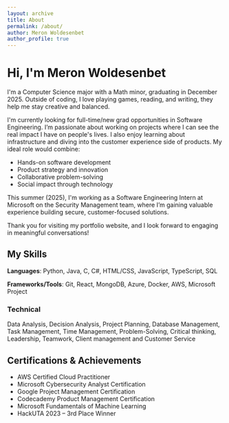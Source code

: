```yaml
---
layout: archive
title: About
permalink: /about/
author: Meron Woldesenbet
author_profile: true
---
```


# Hi, I'm Meron Woldesenbet
I'm a Computer Science major with a Math minor, graduating in December 2025. Outside of coding, I love playing games, reading, and writing, they help me stay creative and balanced.

I'm currently looking for full-time/new grad opportunities in Software Engineering. I’m passionate about working on projects where I can see the real impact I have on people's lives. I also enjoy learning about infrastructure and diving into the customer experience side of products. My ideal role would combine:
- Hands-on software development
- Product strategy and innovation
- Collaborative problem-solving
- Social impact through technology
 
This summer (2025), I'm working as a Software Engineering Intern at Microsoft on the Security Management team, where I’m gaining valuable experience building secure, customer-focused solutions.


Thank you for visiting my portfolio website, and I look forward to engaging in meaningful conversations!



## My Skills

**Languages**: Python, Java, C, C#, HTML/CSS, JavaScript, TypeScript, SQL  


**Frameworks/Tools**: Git, React, MongoDB, Azure, Docker, AWS, Microsoft Project



### Technical
Data Analysis, Decision Analysis, Project Planning, Database Management, Task Management, Time
Management, Problem-Solving, Critical thinking, Leadership, Teamwork, Client management and Customer Service


## Certifications & Achievements

- AWS Certified Cloud Practitioner  
- Microsoft Cybersecurity Analyst Certification  
- Google Project Management Certification  
- Codecademy Product Management Certification  
- Microsoft Fundamentals of Machine Learning  
- HackUTA 2023 – 3rd Place Winner
